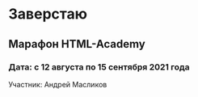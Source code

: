 # Заверстаю
## Марафон HTML-Academy
### Дата: с 12 августа по 15 сентября 2021 года
Участник: Андрей Масликов
